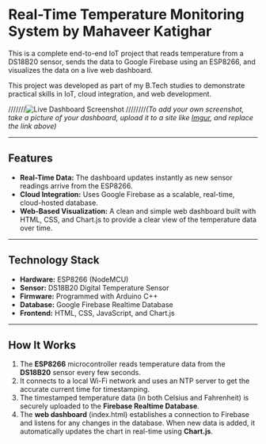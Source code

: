 # Real-Time Temperature Monitoring System by Mahaveer Katighar

This is a complete end-to-end IoT project that reads temperature from a DS18B20 sensor, sends the data to Google Firebase using an ESP8266, and visualizes the data on a live web dashboard.

This project was developed as part of my B.Tech studies to demonstrate practical skills in IoT, cloud integration, and web development.

///////![Live Dashboard Screenshot]()
////////*(To add your own screenshot, take a picture of your dashboard, upload it to a site like [Imgur](https://imgur.com/upload), and replace the link above)*

---

## Features
- **Real-Time Data:** The dashboard updates instantly as new sensor readings arrive from the ESP8266.
- **Cloud Integration:** Uses Google Firebase as a scalable, real-time, cloud-hosted database.
- **Web-Based Visualization:** A clean and simple web dashboard built with HTML, CSS, and Chart.js to provide a clear view of the temperature data over time.

---

## Technology Stack
- **Hardware:** ESP8266 (NodeMCU)
- **Sensor:** DS18B20 Digital Temperature Sensor
- **Firmware:** Programmed with Arduino C++
- **Database:** Google Firebase Realtime Database
- **Frontend:** HTML, CSS, JavaScript, and Chart.js

---

## How It Works
1.  The **ESP8266** microcontroller reads temperature data from the **DS18B20** sensor every few seconds.
2.  It connects to a local Wi-Fi network and uses an NTP server to get the accurate current time for timestamping.
3.  The timestamped temperature data (in both Celsius and Fahrenheit) is securely uploaded to the **Firebase Realtime Database**.
4.  The **web dashboard** (index.html) establishes a connection to Firebase and listens for any changes in the database. When new data is added, it automatically updates the chart in real-time using **Chart.js**.

